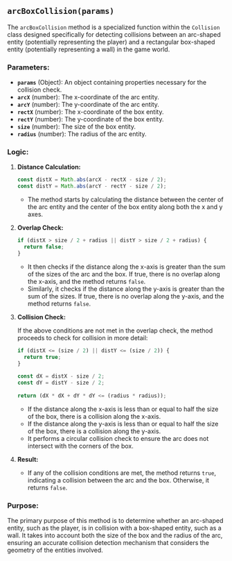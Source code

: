 ## `arcBoxCollision(params)`

The `arcBoxCollision` method is a specialized function within the `Collision` class designed specifically for detecting collisions between an arc-shaped entity (potentially representing the player) and a rectangular box-shaped entity (potentially representing a wall) in the game world.

### Parameters:

- **`params`** (Object): An object containing properties necessary for the collision check.
- **`arcX`** (number): The x-coordinate of the arc entity.
- **`arcY`** (number): The y-coordinate of the arc entity.
- **`rectX`** (number): The x-coordinate of the box entity.
- **`rectY`** (number): The y-coordinate of the box entity.
- **`size`** (number): The size of the box entity.
- **`radius`** (number): The radius of the arc entity.

### Logic:

1. **Distance Calculation:**
    ```js
    const distX = Math.abs(arcX - rectX - size / 2);
    const distY = Math.abs(arcY - rectY - size / 2);
    ```
    - The method starts by calculating the distance between the center of the arc entity and the center of the box entity along both the x and y axes.

2. **Overlap Check:**
    ```js
    if (distX > size / 2 + radius || distY > size / 2 + radius) {
      return false;
    }
    ```
    - It then checks if the distance along the x-axis is greater than the sum of the sizes of the arc and the box. If true, there is no overlap along the x-axis, and the method returns `false`.
    - Similarly, it checks if the distance along the y-axis is greater than the sum of the sizes. If true, there is no overlap along the y-axis, and the method returns `false`.

3. **Collision Check:**

    If the above conditions are not met in the overlap check, the method proceeds to check for collision in more detail:
    ```js
    if (distX <= (size / 2) || distY <= (size / 2)) {
      return true;
    }
  
    const dX = distX - size / 2;
    const dY = distY - size / 2;
  
    return (dX * dX + dY * dY <= (radius * radius));
    ```
      - If the distance along the x-axis is less than or equal to half the size of the box, there is a collision along the x-axis.
      - If the distance along the y-axis is less than or equal to half the size of the box, there is a collision along the y-axis.
      - It performs a circular collision check to ensure the arc does not intersect with the corners of the box.

4. **Result:**
   - If any of the collision conditions are met, the method returns `true`, indicating a collision between the arc and the box. Otherwise, it returns `false`.

### Purpose:

The primary purpose of this method is to determine whether an arc-shaped entity, such as the player, is in collision with a box-shaped entity, such as a wall. It takes into account both the size of the box and the radius of the arc, ensuring an accurate collision detection mechanism that considers the geometry of the entities involved.